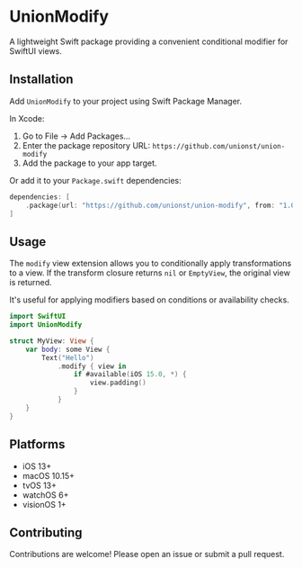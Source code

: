 # UnionModify

A lightweight Swift package providing a convenient conditional modifier for SwiftUI views.

## Installation

Add `UnionModify` to your project using Swift Package Manager.

In Xcode:
1. Go to File -> Add Packages...
2. Enter the package repository URL: `https://github.com/unionst/union-modify` 
3. Add the package to your app target.

Or add it to your `Package.swift` dependencies:

```swift
dependencies: [
    .package(url: "https://github.com/unionst/union-modify", from: "1.0.0")
]
```

## Usage

The `modify` view extension allows you to conditionally apply transformations to a view. If the transform closure returns `nil` or `EmptyView`, the original view is returned.

It's useful for applying modifiers based on conditions or availability checks.

```swift
import SwiftUI
import UnionModify

struct MyView: View {
    var body: some View {
        Text("Hello")
            .modify { view in
                if #available(iOS 15.0, *) {
                    view.padding()
                }
            }
    }
}
```

## Platforms

- iOS 13+
- macOS 10.15+
- tvOS 13+
- watchOS 6+
- visionOS 1+

## Contributing

Contributions are welcome! Please open an issue or submit a pull request.
